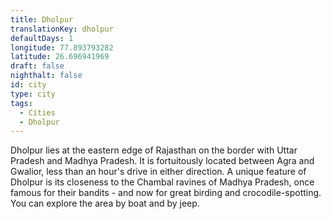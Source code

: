 ```yaml
---
title: Dholpur
translationKey: dholpur
defaultDays: 1
longitude: 77.893793282
latitude: 26.696941969
draft: false
nighthalt: false
id: city
type: city
tags:
  - Cities
  - Dholpur
---
```

Dholpur lies at the eastern edge of Rajasthan on the border with Uttar Pradesh and Madhya Pradesh. It is fortuitously located between Agra and Gwalior, less than an hour's drive in either direction. A unique feature of Dholpur is its closeness to the Chambal ravines of Madhya Pradesh, once famous for their bandits - and now for great birding and crocodile-spotting. You can explore the area by boat and by jeep.